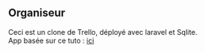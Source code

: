 ## Organiseur 

Ceci est un clone de Trello, déployé avec laravel et Sqlite.<br />
App basée sur ce tuto : <a href="https://blog.pusher.com/web-application-laravel-vue-part-5/">ici</a>